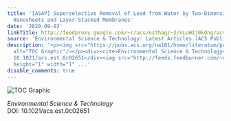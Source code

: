 ```yaml
---
title: '[ASAP] Superselective Removal of Lead from Water by Two-Dimensional MoS<sub>2</sub>
  Nanosheets and Layer-Stacked Membranes'
date: '2020-09-03'
linkTitle: http://feedproxy.google.com/~r/acs/esthag/~3/nLoHIj0kdng/acs.est.0c02651
source: 'Environmental Science & Technology: Latest Articles (ACS Publications)'
description: '<p><img src="https://pubs.acs.org/na101/home/literatum/publisher/achs/journals/content/esthag/0/esthag.ahead-of-print/acs.est.0c02651/20200903/images/medium/es0c02651_0005.gif"
  alt="TOC Graphic"/></p><div><cite>Environmental Science & Technology</cite></div><div>DOI:
  10.1021/acs.est.0c02651</div><img src="http://feeds.feedburner.com/~r/acs/esthag/~4/nLoHIj0kdng"
  height="1" width="1" ...'
disable_comments: true
---
```

<p><img src="https://pubs.acs.org/na101/home/literatum/publisher/achs/journals/content/esthag/0/esthag.ahead-of-print/acs.est.0c02651/20200903/images/medium/es0c02651_0005.gif" alt="TOC Graphic"/></p><div><cite>Environmental Science & Technology</cite></div><div>DOI: 10.1021/acs.est.0c02651</div><img src="http://feeds.feedburner.com/~r/acs/esthag/~4/nLoHIj0kdng" height="1" width="1" ...